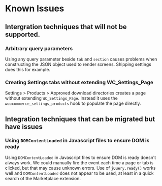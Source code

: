 # Known Issues

## Intergration techniques that will not be supported.

### Arbitrary query parameters

Using any query parameter beside `tab` and `section` causes problems when constructing the JSON object used to render screens. Shipping settings does this for example.

### Creating Settings tabs without extending WC_Settings_Page

Settings > Products > Approved download directories creates a page without extending `WC_Settings_Page`. Instead it uses the `woocommerce_settings_products` hook to populate the page directly.

## Integration techniques that can be migrated but have issues

### Using `DOMContentLoaded` in Javascript files to ensure DOM is ready

Using `DOMContentLoaded` in Javascript files to ensure DOM is ready doesn't always work. We could manually fire the event each time a page or tab is clicked, but that may cause unknown errors. Use of `jQuery.ready()` works well and `DOMContentLoaded` does not appear to be used, at least in a quick search of the Marketplace extension.
